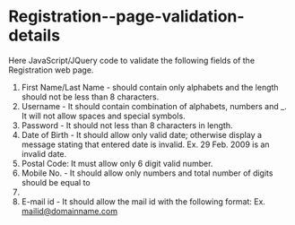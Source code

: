 # Registration--page-validation-details
Here JavaScript/JQuery code to validate the following fields of the Registration web
page.
1. First Name/Last Name - should contain only alphabets and the length should not be less
than 8 characters.
2. Username - It should contain combination of alphabets, numbers and _. It will not allow
spaces and special symbols.
3. Password - It should not less than 8 characters in length.
4. Date of Birth - It should allow only valid date; otherwise display a message stating that
entered date is invalid. Ex. 29 Feb. 2009 is an invalid date.
5. Postal Code: It must allow only 6 digit valid number.
6. Mobile No. - It should allow only numbers and total number of digits should be equal to
10.
7. E-mail id - It should allow the mail id with the following format:
Ex. mailid@domainname.com
